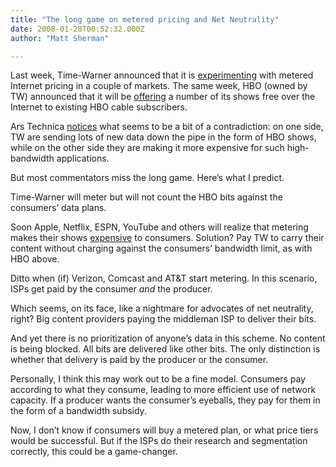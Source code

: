 ```yaml
---
title: "The long game on metered pricing and Net Neutrality"
date: 2008-01-28T00:52:32.000Z
author: "Matt Sherman"

---
```


Last week, Time-Warner announced that it is [experimenting](http://www.ipdemocracy.com/archives/002847is_consumptionbased_broadband_billing_the_answer.php) with metered Internet pricing in a couple of markets. The same week, HBO (owned by TW) announced that it will be [offering](http://www.engadget.com/2008/01/21/hbo-on-broadband-to-offer-free-downloads-live-feed/) a number of its shows free over the Internet to existing HBO cable subscribers.

Ars Technica [notices](http://arstechnica.com/news.ars/post/20080121-time-warner-not-in-sync-with-hbo-online-videos-usage-caps.html) what seems to be a bit of a contradiction: on one side, TW are sending lots of new data down the pipe in the form of HBO shows, while on the other side they are making it more expensive for such high-bandwidth applications.

But most commentators miss the long game. Here’s what I predict.

Time-Warner will meter but will not count the HBO bits against the consumers’ data plans.

Soon Apple, Netflix, ESPN, YouTube and others will realize that metering makes their shows [expensive](http://bits.blogs.nytimes.com/2008/01/17/time-warner-download-too-much-and-you-might-pay-30-a-movie/) to consumers. Solution? Pay TW to carry their content without charging against the consumers’ bandwidth limit, as with HBO above.  
   
Ditto when (if) Verizon, Comcast and AT&amp;T start metering. In this scenario, ISPs get paid by the consumer *and* the producer.

Which seems, on its face, like a nightmare for advocates of net neutrality, right? Big content providers paying the middleman ISP to deliver their bits.

And yet there is no prioritization of anyone’s data in this scheme. No content is being blocked. All bits are delivered like other bits. The only distinction is whether that delivery is paid by the producer or the consumer.

Personally, I think this may work out to be a fine model. Consumers pay according to what they consume, leading to more efficient use of network capacity. If a producer wants the consumer’s eyeballs, they pay for them in the form of a bandwidth subsidy.

Now, I don’t know if consumers will buy a metered plan, or what price tiers would be successful. But if the ISPs do their research and segmentation correctly, this could be a game-changer.
